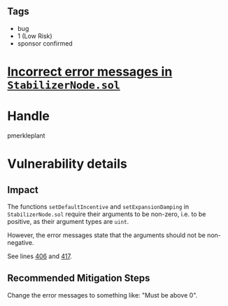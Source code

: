 ## Tags

- bug
- 1 (Low Risk)
- sponsor confirmed

# [Incorrect error messages in `StabilizerNode.sol`](https://github.com/code-423n4/2021-11-malt-findings/issues/103) 

# Handle

pmerkleplant


# Vulnerability details

## Impact

The functions `setDefaultIncentive` and `setExpansionDamping` in `StabilizerNode.sol`
require their arguments to be non-zero, i.e. to be positive, as their argument
types are `uint`.

However, the error messages state that the arguments should not be non-negative.

See lines [406](https://github.com/code-423n4/2021-11-malt/blob/main/src/contracts/StabilizerNode.sol#L406) and [417](https://github.com/code-423n4/2021-11-malt/blob/main/src/contracts/StabilizerNode.sol#L417).

## Recommended Mitigation Steps

Change the error messages to something like: "Must be above 0".

